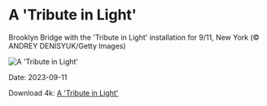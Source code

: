 # A 'Tribute in Light'

Brooklyn Bridge with the 'Tribute in Light' installation for 9/11, New York (© ANDREY DENISYUK/Getty Images)

![A 'Tribute in Light'](https://bing.com/th?id=OHR.BridgeMemorial_EN-US1953692613_UHD.jpg&rf=LaDigue_UHD.jpg&pid=hp&w=1024&h=576&rs=1&c=4)

Date: 2023-09-11

Download 4k: [A 'Tribute in Light'](https://bing.com/th?id=OHR.BridgeMemorial_EN-US1953692613_UHD.jpg&rf=LaDigue_UHD.jpg&pid=hp&w=3840&h=2160&rs=1&c=4)


